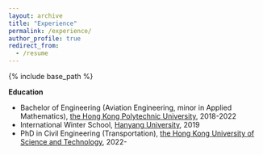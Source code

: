 ```yaml
---
layout: archive
title: "Experience"
permalink: /experience/
author_profile: true
redirect_from:
  - /resume
---
```


{% include base_path %}

**Education**
* Bachelor of Engineering (Aviation Engineering, minor in Applied Mathematics), [the Hong Kong Polytechnic University](https://www.polyu.edu.hk/), 2018-2022
* International Winter School, [Hanyang University](https://www.hanyang.ac.kr/web/eng), 2019
* PhD in Civil Engineering (Transportation), [the Hong Kong University of Science and Technology](https://www.ust.hk/home), 2022-

